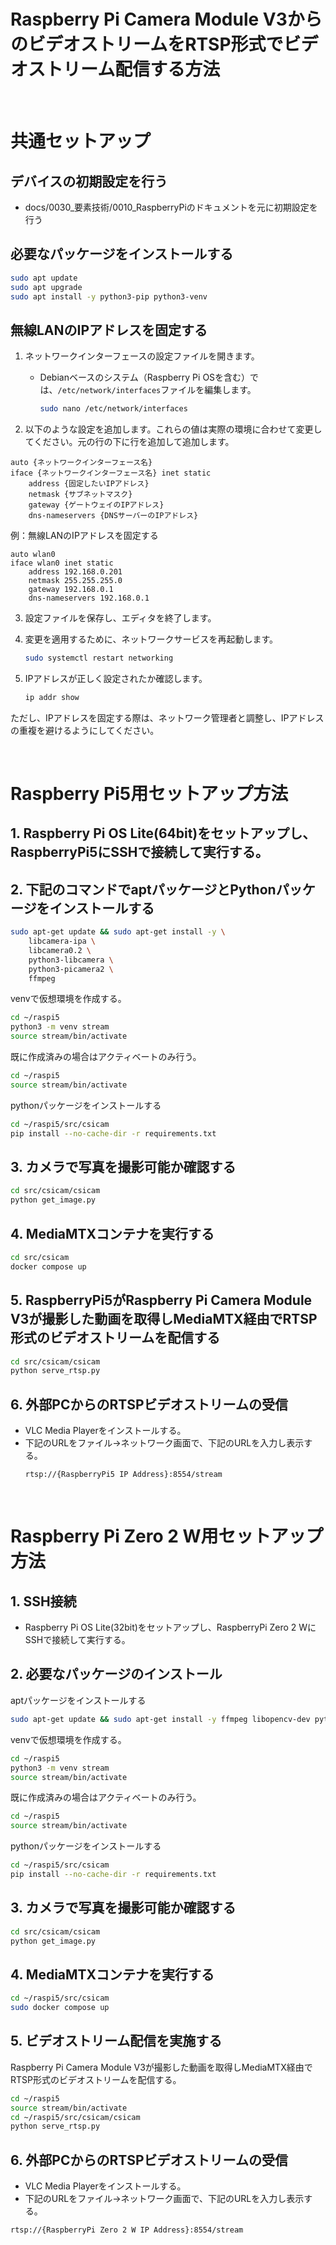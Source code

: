 # Raspberry Pi Camera Module V3からのビデオストリームをRTSP形式でビデオストリーム配信する方法
&nbsp;

# 共通セットアップ
## デバイスの初期設定を行う
* docs/0030_要素技術/0010_RaspberryPiのドキュメントを元に初期設定を行う

## 必要なパッケージをインストールする
```bash
sudo apt update
sudo apt upgrade
sudo apt install -y python3-pip python3-venv
```

## 無線LANのIPアドレスを固定する
1. ネットワークインターフェースの設定ファイルを開きます。
   - Debianベースのシステム（Raspberry Pi OSを含む）では、`/etc/network/interfaces`ファイルを編集します。

     ```bash
     sudo nano /etc/network/interfaces
     ```

2. 以下のような設定を追加します。これらの値は実際の環境に合わせて変更してください。元の行の下に行を追加して追加します。
```
auto {ネットワークインターフェース名}
iface {ネットワークインターフェース名} inet static
    address {固定したいIPアドレス}
    netmask {サブネットマスク}
    gateway {ゲートウェイのIPアドレス}
    dns-nameservers {DNSサーバーのIPアドレス}
```

例：無線LANのIPアドレスを固定する
```
auto wlan0
iface wlan0 inet static
    address 192.168.0.201
    netmask 255.255.255.0
    gateway 192.168.0.1
    dns-nameservers 192.168.0.1
```

3. 設定ファイルを保存し、エディタを終了します。

4. 変更を適用するために、ネットワークサービスを再起動します。

   ```bash
   sudo systemctl restart networking
   ```

5. IPアドレスが正しく設定されたか確認します。
   ```bash
   ip addr show
   ```
ただし、IPアドレスを固定する際は、ネットワーク管理者と調整し、IPアドレスの重複を避けるようにしてください。

&nbsp;

# Raspberry Pi5用セットアップ方法
## 1. Raspberry Pi OS Lite(64bit)をセットアップし、RaspberryPi5にSSHで接続して実行する。

## 2. 下記のコマンドでaptパッケージとPythonパッケージをインストールする
```bash
sudo apt-get update && sudo apt-get install -y \
    libcamera-ipa \
    libcamera0.2 \
    python3-libcamera \
    python3-picamera2 \
    ffmpeg
```

venvで仮想環境を作成する。
```bash
cd ~/raspi5
python3 -m venv stream
source stream/bin/activate
```
既に作成済みの場合はアクティベートのみ行う。
```bash
cd ~/raspi5
source stream/bin/activate
```
pythonパッケージをインストールする
```bash
cd ~/raspi5/src/csicam
pip install --no-cache-dir -r requirements.txt
```

## 3. カメラで写真を撮影可能か確認する
```bash
cd src/csicam/csicam
python get_image.py
```

## 4. MediaMTXコンテナを実行する
```bash
cd src/csicam
docker compose up
```

## 5. RaspberryPi5がRaspberry Pi Camera Module V3が撮影した動画を取得しMediaMTX経由でRTSP形式のビデオストリームを配信する
```bash
cd src/csicam/csicam
python serve_rtsp.py
```
    
## 6. 外部PCからのRTSPビデオストリームの受信
* VLC Media Playerをインストールする。
* 下記のURLをファイル→ネットワーク画面で、下記のURLを入力し表示する。
    ```
    rtsp://{RaspberryPi5 IP Address}:8554/stream
    ```

&nbsp;

# Raspberry Pi Zero 2 W用セットアップ方法
## 1. SSH接続
* Raspberry Pi OS Lite(32bit)をセットアップし、RaspberryPi Zero 2 WにSSHで接続して実行する。

## 2. 必要なパッケージのインストール
aptパッケージをインストールする
```bash
sudo apt-get update && sudo apt-get install -y ffmpeg libopencv-dev python3-opencv
```
venvで仮想環境を作成する。
```bash
cd ~/raspi5
python3 -m venv stream
source stream/bin/activate
```
既に作成済みの場合はアクティベートのみ行う。
```bash
cd ~/raspi5
source stream/bin/activate
```
pythonパッケージをインストールする
```bash
cd ~/raspi5/src/csicam
pip install --no-cache-dir -r requirements.txt
```

## 3. カメラで写真を撮影可能か確認する
```bash
cd src/csicam/csicam
python get_image.py
```

## 4. MediaMTXコンテナを実行する
```bash
cd ~/raspi5/src/csicam
sudo docker compose up
```

## 5. ビデオストリーム配信を実施する
Raspberry Pi Camera Module V3が撮影した動画を取得しMediaMTX経由でRTSP形式のビデオストリームを配信する。
```bash
cd ~/raspi5
source stream/bin/activate
cd ~/raspi5/src/csicam/csicam
python serve_rtsp.py
```
    
## 6. 外部PCからのRTSPビデオストリームの受信
* VLC Media Playerをインストールする。
* 下記のURLをファイル→ネットワーク画面で、下記のURLを入力し表示する。
```
rtsp://{RaspberryPi Zero 2 W IP Address}:8554/stream
```